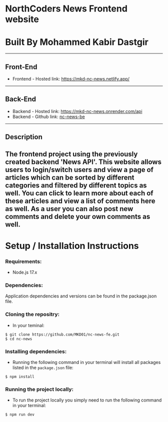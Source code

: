 # **NorthCoders News Frontend website**

# **Built By Mohammed Kabir Dastgir**

---
## **Front-End**

- Frontend - Hosted link: https://mkd-nc-news.netlify.app/

---
## **Back-End**

- Backend - Hosted link: https://mkd-nc-news.onrender.com/api
- Backend - Github link: [nc-news-be](https://github.com/MKD01/nc-news-be)
---

## **Description**

The frontend project using the previously created backend 'News API'.
This website allows users to login/switch users and view a page of articles which can be sorted by different categories and filtered by different topics as well. You can click to learn more about each of these articles and view a list of comments here as well. As a user you can also post new comments and delete your own comments as well.
---

# **Setup / Installation Instructions**

### **Requirements:**

- Node.js 17.x

### **Dependencies:**

Application dependencies and versions can be found in the package.json file.

### **Cloning the repositry:**

- In your teminal:

```
$ git clone https://github.com/MKD01/nc-news-fe.git
$ cd nc-news
```

### **Installing dependencies:**

- Running the following command in your terminal will install all packages listed in the `package.json` file:

```
$ npm install
```

### **Running the project locally:**

- To run the project locally you simply need to run the following command in your terminal:

```
$ npm run dev
```


